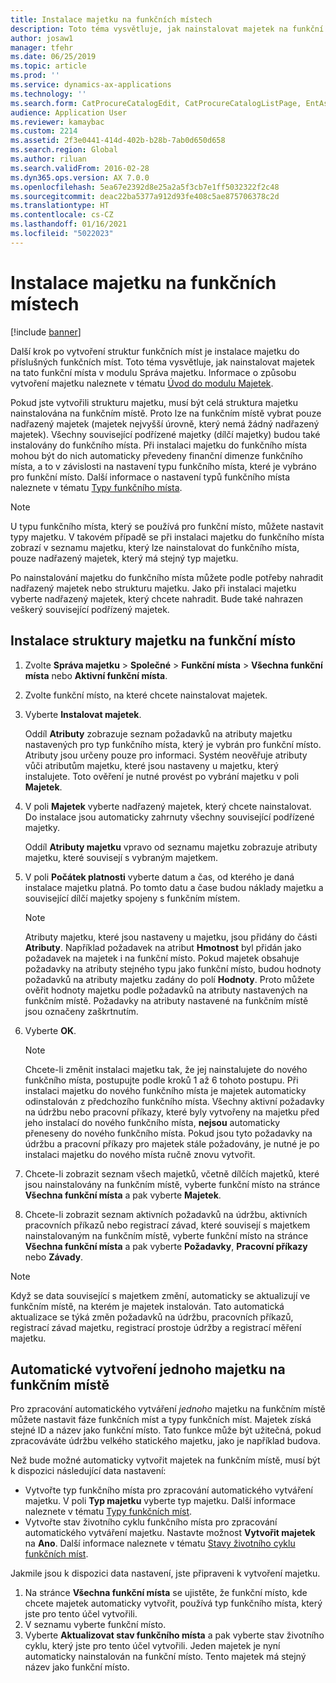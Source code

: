 ```yaml
---
title: Instalace majetku na funkčních místech
description: Toto téma vysvětluje, jak nainstalovat majetek na funkční místa v modulu Správa majetku.
author: josaw1
manager: tfehr
ms.date: 06/25/2019
ms.topic: article
ms.prod: ''
ms.service: dynamics-ax-applications
ms.technology: ''
ms.search.form: CatProcureCatalogEdit, CatProcureCatalogListPage, EntAssetFunctionalLocationObjectChange, EntAssetFunctionalLocationObjectInstall, EntAssetFunctionalLocationObject
audience: Application User
ms.reviewer: kamaybac
ms.custom: 2214
ms.assetid: 2f3e0441-414d-402b-b28b-7ab0d650d658
ms.search.region: Global
ms.author: riluan
ms.search.validFrom: 2016-02-28
ms.dyn365.ops.version: AX 7.0.0
ms.openlocfilehash: 5ea67e2392d8e25a2a5f3cb7e1ff5032322f2c48
ms.sourcegitcommit: deac22ba5377a912d93fe408c5ae875706378c2d
ms.translationtype: HT
ms.contentlocale: cs-CZ
ms.lasthandoff: 01/16/2021
ms.locfileid: "5022023"
---
```

# <a name="install-assets-on-functional-locations"></a>Instalace majetku na funkčních místech

[!include [banner](../../includes/banner.md)]

 

Další krok po vytvoření struktur funkčních míst je instalace majetku do příslušných funkčních míst. Toto téma vysvětluje, jak nainstalovat majetek na tato funkční místa v modulu Správa majetku. Informace o způsobu vytvoření majetku naleznete v tématu [Úvod do modulu Majetek](../objects/introduction-to-objects.md).

Pokud jste vytvořili strukturu majetku, musí být celá struktura majetku nainstalována na funkčním místě. Proto lze na funkčním místě vybrat pouze nadřazený majetek (majetek nejvyšší úrovně, který nemá žádný nadřazený majetek). Všechny související podřízené majetky (dílčí majetky) budou také instalovány do funkčního místa. Při instalaci majetku do funkčního místa mohou být do nich automaticky převedeny finanční dimenze funkčního místa, a to v závislosti na nastavení typu funkčního místa, které je vybráno pro funkční místo. Další informace o nastavení typů funkčního místa naleznete v tématu [Typy funkčního místa](../setup-for-functional-locations/functional-location-types.md).

> [!NOTE]
> U typu funkčního místa, který se používá pro funkční místo, můžete nastavit typy majetku. V takovém případě se při instalaci majetku do funkčního místa zobrazí v seznamu majetku, který lze nainstalovat do funkčního místa, pouze nadřazený majetek, který má stejný typ majetku.

Po nainstalování majetku do funkčního místa můžete podle potřeby nahradit nadřazený majetek nebo strukturu majetku. Jako při instalaci majetku vyberte nadřazený majetek, který chcete nahradit. Bude také nahrazen veškerý související podřízený majetek. 


## <a name="install-an-asset-structure-on-a-functional-location"></a>Instalace struktury majetku na funkční místo

1. Zvolte **Správa majetku** \> **Společné** \> **Funkční místa** \> **Všechna funkční místa** nebo **Aktivní funkční místa**.
2. Zvolte funkční místo, na které chcete nainstalovat majetek.
3. Vyberte **Instalovat majetek**.

    Oddíl **Atributy** zobrazuje seznam požadavků na atributy majetku nastavených pro typ funkčního místa, který je vybrán pro funkční místo. Atributy jsou určeny pouze pro informaci. Systém neověřuje atributy vůči atributům majetku, které jsou nastaveny u majetku, který instalujete. Toto ověření je nutné provést po vybrání majetku v poli **Majetek**.

4. V poli **Majetek** vyberte nadřazený majetek, který chcete nainstalovat. Do instalace jsou automaticky zahrnuty všechny související podřízené majetky.

    Oddíl **Atributy majetku** vpravo od seznamu majetku zobrazuje atributy majetku, které souvisejí s vybraným majetkem.

5. V poli **Počátek platnosti** vyberte datum a čas, od kterého je daná instalace majetku platná. Po tomto datu a čase budou náklady majetku a související dílčí majetky spojeny s funkčním místem.

    > [!NOTE]
    > Atributy majetku, které jsou nastaveny u majetku, jsou přidány do části **Atributy**. Například požadavek na atribut **Hmotnost** byl přidán jako požadavek na majetek i na funkční místo. Pokud majetek obsahuje požadavky na atributy stejného typu jako funkční místo, budou hodnoty požadavků na atributy majetku zadány do polí **Hodnoty**. Proto můžete ověřit hodnoty majetku podle požadavků na atributy nastavených na funkčním místě. Požadavky na atributy nastavené na funkčním místě jsou označeny zaškrtnutím.

6. Vyberte **OK**.

    > [!NOTE]
    > Chcete-li změnit instalaci majetku tak, že jej nainstalujete do nového funkčního místa, postupujte podle kroků 1 až 6 tohoto postupu. Při instalaci majetku do nového funkčního místa je majetek automaticky odinstalován z předchozího funkčního místa. Všechny aktivní požadavky na údržbu nebo pracovní příkazy, které byly vytvořeny na majetku před jeho instalací do nového funkčního místa, **nejsou** automaticky přeneseny do nového funkčního místa. Pokud jsou tyto požadavky na údržbu a pracovní příkazy pro majetek stále požadovány, je nutné je po instalaci majetku do nového místa ručně znovu vytvořit.

7. Chcete-li zobrazit seznam všech majetků, včetně dílčích majetků, které jsou nainstalovány na funkčním místě, vyberte funkční místo na stránce **Všechna funkční místa** a pak vyberte **Majetek**.
8. Chcete-li zobrazit seznam aktivních požadavků na údržbu, aktivních pracovních příkazů nebo registrací závad, které souvisejí s majetkem nainstalovaným na funkčním místě, vyberte funkční místo na stránce **Všechna funkční místa** a pak vyberte **Požadavky**, **Pracovní příkazy** nebo **Závady**.

> [!NOTE]
> Když se data související s majetkem změní, automaticky se aktualizují ve funkčním místě, na kterém je majetek instalován. Tato automatická aktualizace se týká změn požadavků na údržbu, pracovních příkazů, registrací závad majetku, registrací prostoje údržby a registrací měření majetku.

## <a name="automatically-create-one-asset-on-a-functional-location"></a>Automatické vytvoření jednoho majetku na funkčním místě

Pro zpracování automatického vytváření *jednoho* majetku na funkčním místě můžete nastavit fáze funkčních míst a typy funkčních míst. Majetek získá stejné ID a název jako funkční místo. Tato funkce může být užitečná, pokud zpracováváte údržbu velkého statického majetku, jako je například budova.

Než bude možné automaticky vytvořit majetek na funkčním místě, musí být k dispozici následující data nastavení:

- Vytvořte typ funkčního místa pro zpracování automatického vytváření majetku. V poli **Typ majetku** vyberte typ majetku. Další informace naleznete v tématu [Typy funkčních míst](../setup-for-functional-locations/functional-location-types.md).
- Vytvořte stav životního cyklu funkčního místa pro zpracování automatického vytváření majetku. Nastavte možnost **Vytvořit majetek** na **Ano**. Další informace naleznete v tématu [Stavy životního cyklu funkčních míst](../setup-for-functional-locations/functional-location-stages.md).

Jakmile jsou k dispozici data nastavení, jste připraveni k vytvoření majetku.

1. Na stránce **Všechna funkční místa** se ujistěte, že funkční místo, kde chcete majetek automaticky vytvořit, používá typ funkčního místa, který jste pro tento účel vytvořili.
2. V seznamu vyberte funkční místo.
3. Vyberte **Aktualizovat stav funkčního místa** a pak vyberte stav životního cyklu, který jste pro tento účel vytvořili. Jeden majetek je nyní automaticky nainstalován na funkční místo. Tento majetek má stejný název jako funkční místo.
